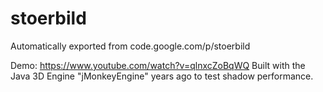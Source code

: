 # stoerbild
Automatically exported from code.google.com/p/stoerbild

Demo: https://www.youtube.com/watch?v=qlnxcZoBqWQ
Built with the Java 3D Engine "jMonkeyEngine" years ago to test shadow performance.
